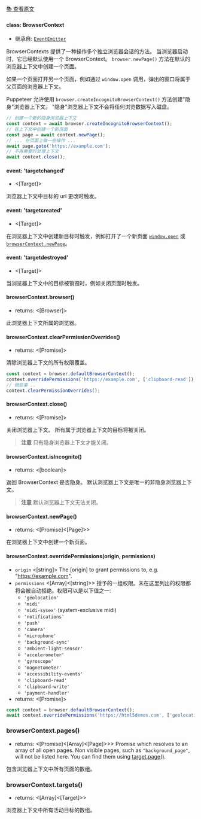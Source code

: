 [📚 查看原文](//github.com/GoogleChrome/puppeteer/blob/v1.7.0/docs/api.md#class-browsercontext)

#### class: BrowserContext

* 继承自: [`EventEmitter`](https://nodejs.org/api/events.html#events_class_eventemitter)

BrowserContexts 提供了一种操作多个独立浏览器会话的方法。 当浏览器启动时，它已经默认使用一个 BrowserContext。 `browser.newPage()` 方法在默认的浏览器上下文中创建一个页面。

如果一个页面打开另一个页面，例如通过 `window.open` 调用，弹出的窗口将属于父页面的浏览器上下文。

Puppeteer 允许使用 `browser.createIncognitoBrowserContext()` 方法创建"隐身"浏览器上下文。
"隐身"浏览器上下文不会将任何浏览数据写入磁盘。

```js
// 创建一个新的隐身浏览器上下文
const context = await browser.createIncognitoBrowserContext();
// 在上下文中创建一个新页面
const page = await context.newPage();
// ... 在页面上做一些操作 ...
await page.goto('https://example.com');
// 不再需要时处理上下文
await context.close();
```

#### event: 'targetchanged'
- <[Target]>

浏览器上下文中目标的 url 更改时触发。

#### event: 'targetcreated'
- <[Target]>

在浏览器上下文中创建新目标时触发，例如打开了一个新页面 [`window.open`](https://developer.mozilla.org/en-US/docs/Web/API/Window/open) 或 [`browserContext.newPage`](#browsercontextnewpage)。

#### event: 'targetdestroyed'
- <[Target]>

当浏览器上下文中的目标被销毁时，例如关闭页面时触发。

#### browserContext.browser()
- returns: <[Browser]>

此浏览器上下文所属的浏览器。

#### browserContext.clearPermissionOverrides()
- returns: <[Promise]>

清除浏览器上下文的所有权限覆盖。

```js
const context = browser.defaultBrowserContext();
context.overridePermissions('https://example.com', ['clipboard-read']);
// 做些事 ..
context.clearPermissionOverrides();
```

#### browserContext.close()
- returns: <[Promise]>

关闭浏览器上下文。 所有属于浏览器上下文的目标将被关闭。

> **注意** 只有隐身浏览器上下文才能关闭。

#### browserContext.isIncognito()
- returns: <[boolean]>

返回 BrowserContext 是否隐身。
默认浏览器上下文是唯一的非隐身浏览器上下文。

> **注意** 默认浏览器上下文无法关闭。

#### browserContext.newPage()
- returns: <[Promise]<[Page]>>

在浏览器上下文中创建一个新页面。

#### browserContext.overridePermissions(origin, permissions)
- `origin` <[string]> The [origin] to grant permissions to, e.g. "https://example.com".
- `permissions` <[Array]<[string]>> 授予的一组权限。未在这里列出的权限都将会被自动拒绝。权限可以是以下值之一:
    - `'geolocation'`
    - `'midi'`
    - `'midi-sysex'` (system-exclusive midi)
    - `'notifications'`
    - `'push'`
    - `'camera'`
    - `'microphone'`
    - `'background-sync'`
    - `'ambient-light-sensor'`
    - `'accelerometer'`
    - `'gyroscope'`
    - `'magnetometer'`
    - `'accessibility-events'`
    - `'clipboard-read'`
    - `'clipboard-write'`
    - `'payment-handler'`
- returns: <[Promise]>


```js
const context = browser.defaultBrowserContext();
await context.overridePermissions('https://html5demos.com', ['geolocation']);
```

### browserContext.pages()
- returns: <[Promise]<[Array]<[Page]>>> Promise which resolves to an array of all open pages. Non visible pages, such as `"background_page"`, will not be listed here. You can find them using [target.page()](#targetpage).

包含浏览器上下文中所有页面的数组。

### browserContext.targets()
- returns: <[Array]<[Target]>>

浏览器上下文中所有活动目标的数组。
